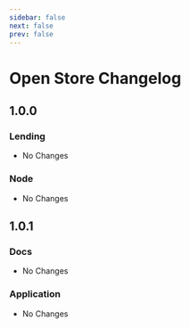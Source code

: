 ```yaml
---
sidebar: false
next: false
prev: false
---
```

# Open Store Changelog

## 1.0.0
### Lending
- No Changes

### Node
- No Changes


## 1.0.1
### Docs
- No Changes

### Application
- No Changes